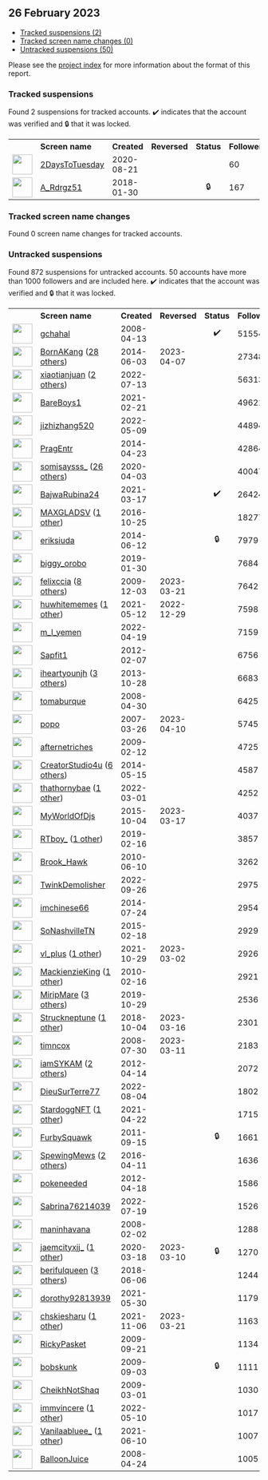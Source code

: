 ## 26 February 2023

* [Tracked suspensions (2)](#tracked-suspensions)
* [Tracked screen name changes (0)](#tracked-screen-name-changes)
* [Untracked suspensions (50)](#untracked-suspensions)

Please see the [project index](https://github.com/travisbrown/twitter-watch) for more information about the format of this report.

### Tracked suspensions

Found 2 suspensions for tracked accounts.
  ✔️ indicates that the account was verified and 🔒 that it was locked.

<table>
    <tr>
        <th></th>
        <th align="left">Screen name</th>
        <th align="left">Created</th>
        <th align="left">Reversed</th>
        <th align="left">Status</th>
        <th align="left">Followers</th>
        <th align="left">Ranking</th></tr>
    </tr>
        <tr>
            <td><a href="https://twitter.com/intent/user?user_id=1296604839053410304">
                <img src="https://pbs.twimg.com/profile_images/1596565375151636483/Kcmqr70k_normal.jpg" width="40px" height="40px" align="center"/></a>
            </td>
            <td>
                <a href="https://twitter.com/2DaysToTuesday">2DaysToTuesday</a></td>
            <td>2020-08-21</td>
            <td></td>
            <td align="center"></td>
            <td>60</td>
            <td>52894</td>
        </tr>
        <tr>
            <td><a href="https://twitter.com/intent/user?user_id=958373712478158849">
                <img src="https://pbs.twimg.com/profile_images/1573342140700172289/5lb484T2_normal.jpg" width="40px" height="40px" align="center"/></a>
            </td>
            <td>
                <a href="https://twitter.com/A_Rdrgz51">A_Rdrgz51</a></td>
            <td>2018-01-30</td>
            <td></td>
            <td align="center">🔒</td>
            <td>167</td>
            <td>86876</td>
        </tr></table>

### Tracked screen name changes

Found 0 screen name changes for tracked accounts.

### Untracked suspensions

Found 872 suspensions for untracked accounts.
50 accounts have more than 1000 followers and are included here.
  ✔️ indicates that the account was verified and 🔒 that it was locked.

<table>
    <tr>
        <th></th>
        <th align="left">Screen name</th>
        <th align="left">Created</th>
        <th align="left">Reversed</th>
        <th align="left">Status</th>
        <th align="left">Followers</th>
    </tr>
        <tr>
            <td><a href="https://twitter.com/intent/user?user_id=14372104">
                <img src="https://pbs.twimg.com/profile_images/1562487459576827905/33zQUAhZ_normal.jpg" width="40px" height="40px" align="center"/></a>
            </td>
            <td>
                <a href="https://twitter.com/gchahal">gchahal</a></td>
            <td>2008-04-13</td>
            <td></td>
            <td align="center">✔️</td>
            <td>515549</td>
        </tr>
        <tr>
            <td><a href="https://twitter.com/intent/user?user_id=2544501210">
                <img src="https://pbs.twimg.com/profile_images/1597664144970469377/35Fv2xeD_normal.jpg" width="40px" height="40px" align="center"/></a>
            </td>
            <td>
                <a href="https://twitter.com/BornAKang">BornAKang</a>&nbsp;(<a href="https://api.memory.lol/v1/tw/id/2544501210">28 others</a>)&nbsp;</td>
            <td>2014-06-03</td>
            <td>2023-04-07</td>
            <td align="center"></td>
            <td>273482</td>
        </tr>
        <tr>
            <td><a href="https://twitter.com/intent/user?user_id=1547031937734561792">
                <img src="https://pbs.twimg.com/profile_images/1574433281319149576/tcEwshbB_normal.jpg" width="40px" height="40px" align="center"/></a>
            </td>
            <td>
                <a href="https://twitter.com/xiaotianjuan">xiaotianjuan</a>&nbsp;(<a href="https://api.memory.lol/v1/tw/id/1547031937734561792">2 others</a>)&nbsp;</td>
            <td>2022-07-13</td>
            <td></td>
            <td align="center"></td>
            <td>56313</td>
        </tr>
        <tr>
            <td><a href="https://twitter.com/intent/user?user_id=1363281366956277762">
                <img src="https://pbs.twimg.com/profile_images/1371667500858019841/HNLyGf43_normal.jpg" width="40px" height="40px" align="center"/></a>
            </td>
            <td>
                <a href="https://twitter.com/BareBoys1">BareBoys1</a></td>
            <td>2021-02-21</td>
            <td></td>
            <td align="center"></td>
            <td>49621</td>
        </tr>
        <tr>
            <td><a href="https://twitter.com/intent/user?user_id=1523589703777153024">
                <img src="https://pbs.twimg.com/profile_images/1554808534528774144/oPXjgOZk_normal.jpg" width="40px" height="40px" align="center"/></a>
            </td>
            <td>
                <a href="https://twitter.com/jizhizhang520">jizhizhang520</a></td>
            <td>2022-05-09</td>
            <td></td>
            <td align="center"></td>
            <td>44894</td>
        </tr>
        <tr>
            <td><a href="https://twitter.com/intent/user?user_id=2458876147">
                <img src="https://pbs.twimg.com/profile_images/460337258957373440/35oTrh9j_normal.png" width="40px" height="40px" align="center"/></a>
            </td>
            <td>
                <a href="https://twitter.com/PragEntr">PragEntr</a></td>
            <td>2014-04-23</td>
            <td></td>
            <td align="center"></td>
            <td>42864</td>
        </tr>
        <tr>
            <td><a href="https://twitter.com/intent/user?user_id=1246149308161953793">
                <img src="https://pbs.twimg.com/profile_images/1589999640715427841/_gWB9TUS_normal.jpg" width="40px" height="40px" align="center"/></a>
            </td>
            <td>
                <a href="https://twitter.com/somisaysss_">somisaysss_</a>&nbsp;(<a href="https://api.memory.lol/v1/tw/id/1246149308161953793">26 others</a>)&nbsp;</td>
            <td>2020-04-03</td>
            <td></td>
            <td align="center"></td>
            <td>40047</td>
        </tr>
        <tr>
            <td><a href="https://twitter.com/intent/user?user_id=1372185139883638795">
                <img src="https://pbs.twimg.com/profile_images/1547091012329230337/WT9ECC11_normal.jpg" width="40px" height="40px" align="center"/></a>
            </td>
            <td>
                <a href="https://twitter.com/BajwaRubina24">BajwaRubina24</a></td>
            <td>2021-03-17</td>
            <td></td>
            <td align="center">✔️</td>
            <td>26424</td>
        </tr>
        <tr>
            <td><a href="https://twitter.com/intent/user?user_id=791014305865105409">
                <img src="https://pbs.twimg.com/profile_images/792827237556903936/Bth0sdEd_normal.jpg" width="40px" height="40px" align="center"/></a>
            </td>
            <td>
                <a href="https://twitter.com/MAXGLADSV">MAXGLADSV</a>&nbsp;(<a href="https://api.memory.lol/v1/tw/id/791014305865105409">1 other</a>)&nbsp;</td>
            <td>2016-10-25</td>
            <td></td>
            <td align="center"></td>
            <td>18277</td>
        </tr>
        <tr>
            <td><a href="https://twitter.com/intent/user?user_id=2562459451">
                <img src="https://pbs.twimg.com/profile_images/1324847385282039809/DQHuhRKM_normal.jpg" width="40px" height="40px" align="center"/></a>
            </td>
            <td>
                <a href="https://twitter.com/eriksiuda">eriksiuda</a></td>
            <td>2014-06-12</td>
            <td></td>
            <td align="center">🔒</td>
            <td>7979</td>
        </tr>
        <tr>
            <td><a href="https://twitter.com/intent/user?user_id=1090410773845811200">
                <img src="https://pbs.twimg.com/profile_images/1567289810494038016/0vJmft9P_normal.jpg" width="40px" height="40px" align="center"/></a>
            </td>
            <td>
                <a href="https://twitter.com/biggy_orobo">biggy_orobo</a></td>
            <td>2019-01-30</td>
            <td></td>
            <td align="center"></td>
            <td>7684</td>
        </tr>
        <tr>
            <td><a href="https://twitter.com/intent/user?user_id=94299369">
                <img src="https://pbs.twimg.com/profile_images/1587707694051299328/3MvAOYZK_normal.jpg" width="40px" height="40px" align="center"/></a>
            </td>
            <td>
                <a href="https://twitter.com/felixccia">felixccia</a>&nbsp;(<a href="https://api.memory.lol/v1/tw/id/94299369">8 others</a>)&nbsp;</td>
            <td>2009-12-03</td>
            <td>2023-03-21</td>
            <td align="center"></td>
            <td>7642</td>
        </tr>
        <tr>
            <td><a href="https://twitter.com/intent/user?user_id=1392553365448675328">
                <img src="https://pbs.twimg.com/profile_images/1522285014393708544/vNERTcJE_normal.jpg" width="40px" height="40px" align="center"/></a>
            </td>
            <td>
                <a href="https://twitter.com/huwhitememes">huwhitememes</a>&nbsp;(<a href="https://api.memory.lol/v1/tw/id/1392553365448675328">1 other</a>)&nbsp;</td>
            <td>2021-05-12</td>
            <td>2022-12-29</td>
            <td align="center"></td>
            <td>7598</td>
        </tr>
        <tr>
            <td><a href="https://twitter.com/intent/user?user_id=1516292682267738113">
                <img src="https://pbs.twimg.com/profile_images/1518788493782228997/EzgKN7H5_normal.jpg" width="40px" height="40px" align="center"/></a>
            </td>
            <td>
                <a href="https://twitter.com/m_l_yemen">m_l_yemen</a></td>
            <td>2022-04-19</td>
            <td></td>
            <td align="center"></td>
            <td>7159</td>
        </tr>
        <tr>
            <td><a href="https://twitter.com/intent/user?user_id=485741383">
                <img src="https://pbs.twimg.com/profile_images/1810833137/________1_normal.jpg" width="40px" height="40px" align="center"/></a>
            </td>
            <td>
                <a href="https://twitter.com/Sapfit1">Sapfit1</a></td>
            <td>2012-02-07</td>
            <td></td>
            <td align="center"></td>
            <td>6756</td>
        </tr>
        <tr>
            <td><a href="https://twitter.com/intent/user?user_id=2160209893">
                <img src="https://pbs.twimg.com/profile_images/1535817339534712833/nRdvcAIg_normal.jpg" width="40px" height="40px" align="center"/></a>
            </td>
            <td>
                <a href="https://twitter.com/iheartyounjh">iheartyounjh</a>&nbsp;(<a href="https://api.memory.lol/v1/tw/id/2160209893">3 others</a>)&nbsp;</td>
            <td>2013-10-28</td>
            <td></td>
            <td align="center"></td>
            <td>6683</td>
        </tr>
        <tr>
            <td><a href="https://twitter.com/intent/user?user_id=14597505">
                <img src="https://pbs.twimg.com/profile_images/1353412443070844928/W16qEpsV_normal.jpg" width="40px" height="40px" align="center"/></a>
            </td>
            <td>
                <a href="https://twitter.com/tomaburque">tomaburque</a></td>
            <td>2008-04-30</td>
            <td></td>
            <td align="center"></td>
            <td>6425</td>
        </tr>
        <tr>
            <td><a href="https://twitter.com/intent/user?user_id=2247381">
                <img src="https://pbs.twimg.com/profile_images/378800000130437906/b3f515a0057bb42812f2f71048b49d26_normal.jpeg" width="40px" height="40px" align="center"/></a>
            </td>
            <td>
                <a href="https://twitter.com/popo">popo</a></td>
            <td>2007-03-26</td>
            <td>2023-04-10</td>
            <td align="center"></td>
            <td>5745</td>
        </tr>
        <tr>
            <td><a href="https://twitter.com/intent/user?user_id=20698916">
                <img src="https://pbs.twimg.com/profile_images/1022587940/101_0151a_normal.JPG" width="40px" height="40px" align="center"/></a>
            </td>
            <td>
                <a href="https://twitter.com/afternetriches">afternetriches</a></td>
            <td>2009-02-12</td>
            <td></td>
            <td align="center"></td>
            <td>4725</td>
        </tr>
        <tr>
            <td><a href="https://twitter.com/intent/user?user_id=2497327320">
                <img src="https://pbs.twimg.com/profile_images/1542305711866236928/CIe4fJPu_normal.jpg" width="40px" height="40px" align="center"/></a>
            </td>
            <td>
                <a href="https://twitter.com/CreatorStudio4u">CreatorStudio4u</a>&nbsp;(<a href="https://api.memory.lol/v1/tw/id/2497327320">6 others</a>)&nbsp;</td>
            <td>2014-05-15</td>
            <td></td>
            <td align="center"></td>
            <td>4587</td>
        </tr>
        <tr>
            <td><a href="https://twitter.com/intent/user?user_id=1498575434459537412">
                <img src="https://pbs.twimg.com/profile_images/1577195485055651843/_WKv3iol_normal.jpg" width="40px" height="40px" align="center"/></a>
            </td>
            <td>
                <a href="https://twitter.com/thathornybae">thathornybae</a>&nbsp;(<a href="https://api.memory.lol/v1/tw/id/1498575434459537412">1 other</a>)&nbsp;</td>
            <td>2022-03-01</td>
            <td></td>
            <td align="center"></td>
            <td>4252</td>
        </tr>
        <tr>
            <td><a href="https://twitter.com/intent/user?user_id=3864415095">
                <img src="https://pbs.twimg.com/profile_images/1437713109016268906/vfdWGnUG_normal.jpg" width="40px" height="40px" align="center"/></a>
            </td>
            <td>
                <a href="https://twitter.com/MyWorldOfDjs">MyWorldOfDjs</a></td>
            <td>2015-10-04</td>
            <td>2023-03-17</td>
            <td align="center"></td>
            <td>4037</td>
        </tr>
        <tr>
            <td><a href="https://twitter.com/intent/user?user_id=1096887213957238786">
                <img src="https://pbs.twimg.com/profile_images/1576685682508046336/1aitRGBm_normal.jpg" width="40px" height="40px" align="center"/></a>
            </td>
            <td>
                <a href="https://twitter.com/RTboy_">RTboy_</a>&nbsp;(<a href="https://api.memory.lol/v1/tw/id/1096887213957238786">1 other</a>)&nbsp;</td>
            <td>2019-02-16</td>
            <td></td>
            <td align="center"></td>
            <td>3857</td>
        </tr>
        <tr>
            <td><a href="https://twitter.com/intent/user?user_id=153966700">
                <img src="https://pbs.twimg.com/profile_images/1590439250146856960/mp696H5i_normal.jpg" width="40px" height="40px" align="center"/></a>
            </td>
            <td>
                <a href="https://twitter.com/Brook_Hawk">Brook_Hawk</a></td>
            <td>2010-06-10</td>
            <td></td>
            <td align="center"></td>
            <td>3262</td>
        </tr>
        <tr>
            <td><a href="https://twitter.com/intent/user?user_id=1574430138061594624">
                <img src="https://pbs.twimg.com/profile_images/1595213399402520578/D8K9rfsi_normal.jpg" width="40px" height="40px" align="center"/></a>
            </td>
            <td>
                <a href="https://twitter.com/TwinkDemoIisher">TwinkDemoIisher</a></td>
            <td>2022-09-26</td>
            <td></td>
            <td align="center"></td>
            <td>2975</td>
        </tr>
        <tr>
            <td><a href="https://twitter.com/intent/user?user_id=2677710338">
                <img src="https://pbs.twimg.com/profile_images/1539361046204272640/PbsbSsbV_normal.jpg" width="40px" height="40px" align="center"/></a>
            </td>
            <td>
                <a href="https://twitter.com/imchinese66">imchinese66</a></td>
            <td>2014-07-24</td>
            <td></td>
            <td align="center"></td>
            <td>2954</td>
        </tr>
        <tr>
            <td><a href="https://twitter.com/intent/user?user_id=3044127801">
                <img src="https://pbs.twimg.com/profile_images/1544460097849540609/OYy93fOL_normal.jpg" width="40px" height="40px" align="center"/></a>
            </td>
            <td>
                <a href="https://twitter.com/SoNashvilleTN">SoNashvilleTN</a></td>
            <td>2015-02-18</td>
            <td></td>
            <td align="center"></td>
            <td>2929</td>
        </tr>
        <tr>
            <td><a href="https://twitter.com/intent/user?user_id=1453955785399017472">
                <img src="https://pbs.twimg.com/profile_images/1533338508827443202/-6PwaVRw_normal.jpg" width="40px" height="40px" align="center"/></a>
            </td>
            <td>
                <a href="https://twitter.com/vl_plus">vl_plus</a>&nbsp;(<a href="https://api.memory.lol/v1/tw/id/1453955785399017472">1 other</a>)&nbsp;</td>
            <td>2021-10-29</td>
            <td>2023-03-02</td>
            <td align="center"></td>
            <td>2926</td>
        </tr>
        <tr>
            <td><a href="https://twitter.com/intent/user?user_id=114845658">
                <img src="https://pbs.twimg.com/profile_images/925432002404167680/Tttovr66_normal.jpg" width="40px" height="40px" align="center"/></a>
            </td>
            <td>
                <a href="https://twitter.com/MackienzieKing">MackienzieKing</a>&nbsp;(<a href="https://api.memory.lol/v1/tw/id/114845658">1 other</a>)&nbsp;</td>
            <td>2010-02-16</td>
            <td></td>
            <td align="center"></td>
            <td>2921</td>
        </tr>
        <tr>
            <td><a href="https://twitter.com/intent/user?user_id=1189205123353853952">
                <img src="https://pbs.twimg.com/profile_images/1573978449391554561/vO1vvnH9_normal.jpg" width="40px" height="40px" align="center"/></a>
            </td>
            <td>
                <a href="https://twitter.com/MiripMare">MiripMare</a>&nbsp;(<a href="https://api.memory.lol/v1/tw/id/1189205123353853952">3 others</a>)&nbsp;</td>
            <td>2019-10-29</td>
            <td></td>
            <td align="center"></td>
            <td>2536</td>
        </tr>
        <tr>
            <td><a href="https://twitter.com/intent/user?user_id=1047906935855562752">
                <img src="https://pbs.twimg.com/profile_images/1598754623120080921/mNEo_Nnf_normal.jpg" width="40px" height="40px" align="center"/></a>
            </td>
            <td>
                <a href="https://twitter.com/Struckneptune">Struckneptune</a>&nbsp;(<a href="https://api.memory.lol/v1/tw/id/1047906935855562752">1 other</a>)&nbsp;</td>
            <td>2018-10-04</td>
            <td>2023-03-16</td>
            <td align="center"></td>
            <td>2301</td>
        </tr>
        <tr>
            <td><a href="https://twitter.com/intent/user?user_id=15668096">
                <img src="https://pbs.twimg.com/profile_images/1598687844536573953/zR9awJGF_normal.png" width="40px" height="40px" align="center"/></a>
            </td>
            <td>
                <a href="https://twitter.com/timncox">timncox</a></td>
            <td>2008-07-30</td>
            <td>2023-03-11</td>
            <td align="center"></td>
            <td>2183</td>
        </tr>
        <tr>
            <td><a href="https://twitter.com/intent/user?user_id=553389027">
                <img src="https://pbs.twimg.com/profile_images/1212358845365813249/ookPUp5J_normal.jpg" width="40px" height="40px" align="center"/></a>
            </td>
            <td>
                <a href="https://twitter.com/iamSYKAM">iamSYKAM</a>&nbsp;(<a href="https://api.memory.lol/v1/tw/id/553389027">2 others</a>)&nbsp;</td>
            <td>2012-04-14</td>
            <td></td>
            <td align="center"></td>
            <td>2072</td>
        </tr>
        <tr>
            <td><a href="https://twitter.com/intent/user?user_id=1555112548546011136">
                <img src="https://pbs.twimg.com/profile_images/1555113127909498881/d6d4XQsG_normal.jpg" width="40px" height="40px" align="center"/></a>
            </td>
            <td>
                <a href="https://twitter.com/DieuSurTerre77">DieuSurTerre77</a></td>
            <td>2022-08-04</td>
            <td></td>
            <td align="center"></td>
            <td>1802</td>
        </tr>
        <tr>
            <td><a href="https://twitter.com/intent/user?user_id=1385197306648174595">
                <img src="https://pbs.twimg.com/profile_images/1598029901780684800/rBWOg4kJ_normal.jpg" width="40px" height="40px" align="center"/></a>
            </td>
            <td>
                <a href="https://twitter.com/StardoggNFT">StardoggNFT</a>&nbsp;(<a href="https://api.memory.lol/v1/tw/id/1385197306648174595">1 other</a>)&nbsp;</td>
            <td>2021-04-22</td>
            <td></td>
            <td align="center"></td>
            <td>1715</td>
        </tr>
        <tr>
            <td><a href="https://twitter.com/intent/user?user_id=374230929">
                <img src="https://pbs.twimg.com/profile_images/1372620969915908098/BLrFx02C_normal.jpg" width="40px" height="40px" align="center"/></a>
            </td>
            <td>
                <a href="https://twitter.com/FurbySquawk">FurbySquawk</a></td>
            <td>2011-09-15</td>
            <td></td>
            <td align="center">🔒</td>
            <td>1661</td>
        </tr>
        <tr>
            <td><a href="https://twitter.com/intent/user?user_id=719627858302341120">
                <img src="https://pbs.twimg.com/profile_images/1189301106628804620/ix7yUeSz_normal.jpg" width="40px" height="40px" align="center"/></a>
            </td>
            <td>
                <a href="https://twitter.com/SpewingMews">SpewingMews</a>&nbsp;(<a href="https://api.memory.lol/v1/tw/id/719627858302341120">2 others</a>)&nbsp;</td>
            <td>2016-04-11</td>
            <td></td>
            <td align="center"></td>
            <td>1636</td>
        </tr>
        <tr>
            <td><a href="https://twitter.com/intent/user?user_id=556984732">
                <img src="https://pbs.twimg.com/profile_images/818980749827276800/fEk1zu6-_normal.jpg" width="40px" height="40px" align="center"/></a>
            </td>
            <td>
                <a href="https://twitter.com/pokeneeded">pokeneeded</a></td>
            <td>2012-04-18</td>
            <td></td>
            <td align="center"></td>
            <td>1586</td>
        </tr>
        <tr>
            <td><a href="https://twitter.com/intent/user?user_id=1549377482830524418">
                <img src="https://pbs.twimg.com/profile_images/1564604895290073094/_aULrQ8J_normal.jpg" width="40px" height="40px" align="center"/></a>
            </td>
            <td>
                <a href="https://twitter.com/Sabrina76214039">Sabrina76214039</a></td>
            <td>2022-07-19</td>
            <td></td>
            <td align="center"></td>
            <td>1526</td>
        </tr>
        <tr>
            <td><a href="https://twitter.com/intent/user?user_id=12967102">
                <img src="https://pbs.twimg.com/profile_images/1492534098602213379/flVGd9Qq_normal.jpg" width="40px" height="40px" align="center"/></a>
            </td>
            <td>
                <a href="https://twitter.com/maninhavana">maninhavana</a></td>
            <td>2008-02-02</td>
            <td></td>
            <td align="center"></td>
            <td>1288</td>
        </tr>
        <tr>
            <td><a href="https://twitter.com/intent/user?user_id=1240345577478443008">
                <img src="https://pbs.twimg.com/profile_images/1598364551397138433/h6iGikOE_normal.jpg" width="40px" height="40px" align="center"/></a>
            </td>
            <td>
                <a href="https://twitter.com/jaemcityxjj_">jaemcityxjj_</a>&nbsp;(<a href="https://api.memory.lol/v1/tw/id/1240345577478443008">1 other</a>)&nbsp;</td>
            <td>2020-03-18</td>
            <td>2023-03-10</td>
            <td align="center">🔒</td>
            <td>1270</td>
        </tr>
        <tr>
            <td><a href="https://twitter.com/intent/user?user_id=1004406300124635136">
                <img src="https://pbs.twimg.com/profile_images/1588080532906205186/KsXjxSAM_normal.jpg" width="40px" height="40px" align="center"/></a>
            </td>
            <td>
                <a href="https://twitter.com/berifulqueen">berifulqueen</a>&nbsp;(<a href="https://api.memory.lol/v1/tw/id/1004406300124635136">3 others</a>)&nbsp;</td>
            <td>2018-06-06</td>
            <td></td>
            <td align="center"></td>
            <td>1244</td>
        </tr>
        <tr>
            <td><a href="https://twitter.com/intent/user?user_id=1399049922163396610">
                <img src="https://pbs.twimg.com/profile_images/1399050577498324992/OzF1RA2J_normal.jpg" width="40px" height="40px" align="center"/></a>
            </td>
            <td>
                <a href="https://twitter.com/dorothy92813939">dorothy92813939</a></td>
            <td>2021-05-30</td>
            <td></td>
            <td align="center"></td>
            <td>1179</td>
        </tr>
        <tr>
            <td><a href="https://twitter.com/intent/user?user_id=1457016338329661442">
                <img src="https://pbs.twimg.com/profile_images/1517470073312583683/noxhLDvo_normal.jpg" width="40px" height="40px" align="center"/></a>
            </td>
            <td>
                <a href="https://twitter.com/chskiesharu">chskiesharu</a>&nbsp;(<a href="https://api.memory.lol/v1/tw/id/1457016338329661442">1 other</a>)&nbsp;</td>
            <td>2021-11-06</td>
            <td>2023-03-21</td>
            <td align="center"></td>
            <td>1163</td>
        </tr>
        <tr>
            <td><a href="https://twitter.com/intent/user?user_id=75951956">
                <img src="https://pbs.twimg.com/profile_images/1580074404272345089/uNVnXVGX_normal.jpg" width="40px" height="40px" align="center"/></a>
            </td>
            <td>
                <a href="https://twitter.com/RickyPasket">RickyPasket</a></td>
            <td>2009-09-21</td>
            <td></td>
            <td align="center"></td>
            <td>1134</td>
        </tr>
        <tr>
            <td><a href="https://twitter.com/intent/user?user_id=71271072">
                <img src="https://pbs.twimg.com/profile_images/1589784713727807488/Q3Fg2K6B_normal.jpg" width="40px" height="40px" align="center"/></a>
            </td>
            <td>
                <a href="https://twitter.com/bobskunk">bobskunk</a></td>
            <td>2009-09-03</td>
            <td></td>
            <td align="center">🔒</td>
            <td>1111</td>
        </tr>
        <tr>
            <td><a href="https://twitter.com/intent/user?user_id=22329590">
                <img src="https://pbs.twimg.com/profile_images/884773732388089857/p3KhOln0_normal.jpg" width="40px" height="40px" align="center"/></a>
            </td>
            <td>
                <a href="https://twitter.com/CheikhNotShaq">CheikhNotShaq</a></td>
            <td>2009-03-01</td>
            <td></td>
            <td align="center"></td>
            <td>1030</td>
        </tr>
        <tr>
            <td><a href="https://twitter.com/intent/user?user_id=1524158511252340737">
                <img src="https://pbs.twimg.com/profile_images/1595388946074464259/oBWTmzCe_normal.png" width="40px" height="40px" align="center"/></a>
            </td>
            <td>
                <a href="https://twitter.com/immvincere">immvincere</a>&nbsp;(<a href="https://api.memory.lol/v1/tw/id/1524158511252340737">1 other</a>)&nbsp;</td>
            <td>2022-05-10</td>
            <td></td>
            <td align="center"></td>
            <td>1017</td>
        </tr>
        <tr>
            <td><a href="https://twitter.com/intent/user?user_id=1402801848961040387">
                <img src="https://pbs.twimg.com/profile_images/1589300486267555840/QbvOMBnE_normal.jpg" width="40px" height="40px" align="center"/></a>
            </td>
            <td>
                <a href="https://twitter.com/Vanilaabluee_">Vanilaabluee_</a>&nbsp;(<a href="https://api.memory.lol/v1/tw/id/1402801848961040387">1 other</a>)&nbsp;</td>
            <td>2021-06-10</td>
            <td></td>
            <td align="center"></td>
            <td>1007</td>
        </tr>
        <tr>
            <td><a href="https://twitter.com/intent/user?user_id=14518725">
                <img src="https://pbs.twimg.com/profile_images/2869239940/b7552ddec69ec6f1b19cc552e8cb1f40_normal.jpeg" width="40px" height="40px" align="center"/></a>
            </td>
            <td>
                <a href="https://twitter.com/BalloonJuice">BalloonJuice</a></td>
            <td>2008-04-24</td>
            <td></td>
            <td align="center"></td>
            <td>1005</td>
        </tr></table>
